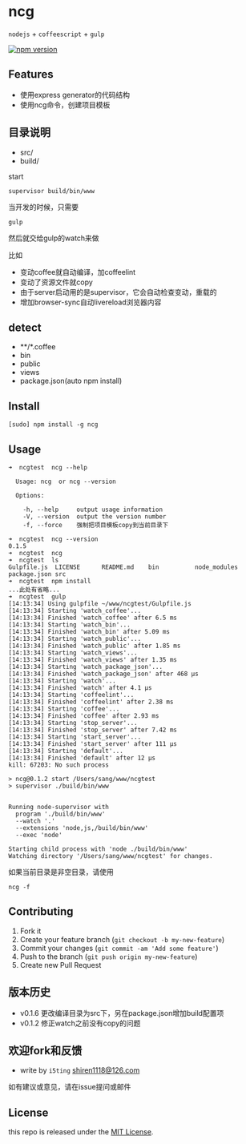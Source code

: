# ncg

`nodejs` + `coffeescript`  + `gulp`

[![npm version](https://badge.fury.io/js/ncg.svg)](http://badge.fury.io/js/ncg)

## Features

- 使用express generator的代码结构
- 使用ncg命令，创建项目模板

## 目录说明

- src/
- build/

start 

	supervisor build/bin/www
	
	
当开发的时候，只需要

	gulp
	
然后就交给gulp的watch来做

比如

- 变动coffee就自动编译，加coffeelint
- 变动了资源文件就copy
- 由于server启动用的是supervisor，它会自动检查变动，重载的
- 增加browser-sync自动livereload浏览器内容


## detect


- **/*.coffee
- bin
- public
- views
- package.json(auto npm install)

## Install 

	[sudo] npm install -g ncg

## Usage

```
➜  ncgtest  ncg --help

  Usage: ncg  or ncg --version

  Options:

    -h, --help     output usage information
    -V, --version  output the version number
    -f, --force    强制把项目模板copy到当前目录下

➜  ncgtest  ncg --version
0.1.5
➜  ncgtest  ncg
➜  ncgtest  ls
Gulpfile.js  LICENSE      README.md    bin          node_modules package.json src
➜  ncgtest  npm install
...此处有省略...
➜  ncgtest  gulp            
[14:13:34] Using gulpfile ~/www/ncgtest/Gulpfile.js
[14:13:34] Starting 'watch_coffee'...
[14:13:34] Finished 'watch_coffee' after 6.5 ms
[14:13:34] Starting 'watch_bin'...
[14:13:34] Finished 'watch_bin' after 5.09 ms
[14:13:34] Starting 'watch_public'...
[14:13:34] Finished 'watch_public' after 1.85 ms
[14:13:34] Starting 'watch_views'...
[14:13:34] Finished 'watch_views' after 1.35 ms
[14:13:34] Starting 'watch_package_json'...
[14:13:34] Finished 'watch_package_json' after 468 μs
[14:13:34] Starting 'watch'...
[14:13:34] Finished 'watch' after 4.1 μs
[14:13:34] Starting 'coffeelint'...
[14:13:34] Finished 'coffeelint' after 2.38 ms
[14:13:34] Starting 'coffee'...
[14:13:34] Finished 'coffee' after 2.93 ms
[14:13:34] Starting 'stop_server'...
[14:13:34] Finished 'stop_server' after 7.42 ms
[14:13:34] Starting 'start_server'...
[14:13:34] Finished 'start_server' after 111 μs
[14:13:34] Starting 'default'...
[14:13:34] Finished 'default' after 12 μs
kill: 67203: No such process

> ncg@0.1.2 start /Users/sang/www/ncgtest
> supervisor ./build/bin/www


Running node-supervisor with
  program './build/bin/www'
  --watch '.'
  --extensions 'node,js,/build/bin/www'
  --exec 'node'

Starting child process with 'node ./build/bin/www'
Watching directory '/Users/sang/www/ncgtest' for changes.

```

如果当前目录是非空目录，请使用

	ncg -f 

## Contributing

1. Fork it
2. Create your feature branch (`git checkout -b my-new-feature`)
3. Commit your changes (`git commit -am 'Add some feature'`)
4. Push to the branch (`git push origin my-new-feature`)
5. Create new Pull Request

## 版本历史

- v0.1.6 更改编译目录为src下，另在package.json增加build配置项
- v0.1.2 修正watch之前没有copy的问题

## 欢迎fork和反馈

- write by `i5ting` shiren1118@126.com

如有建议或意见，请在issue提问或邮件

## License

this repo is released under the [MIT
License](http://www.opensource.org/licenses/MIT).
